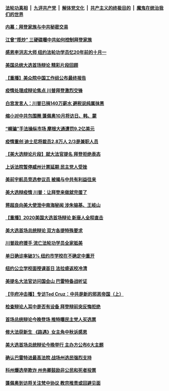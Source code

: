

####  [法轮功真相](../../../../basic/blob/master/README.md?t=10010302) &nbsp;|&nbsp; [九评共产党](../../../../9ping.md/blob/master/README.md?t=10010302) &nbsp;|&nbsp; [解体党文化](../../../../jtdwh.md/blob/master/README.md?t=10010302)  &nbsp;|&nbsp; [共产主义的终极目的](../../../../gczydzjmd.md/blob/master/README.md?t=10010302) &nbsp;|&nbsp; [魔鬼在统治我们的世界](../../../../mgztzwmdsj.md/blob/master/README.md?t=10010302) 

#### [内幕：拜登家族与中共秘密交易](../pages/prog203/a102952895.md?t=10010302) 

#### [江曾“揽炒” 三硬碟曝中共如何控制拜登家族](../pages/prog203/a102952873.md?t=10010302) 

#### [感恩李洪志大师 纽约法轮功学员忆20年前的十月一](../pages/prog203/a102952852.md?t=10010302) 

#### [美国总统大选首场辩论 精彩片段回顾](../pages/prog203/a102952840.md?t=10010302) 

#### [【重播】美众院中国工作组公布最终报告](../pages/prog203/a102952776.md?t=10010302) 

#### [疫情处理成辩论焦点 川普拜登激烈交锋](../pages/prog203/a102952590.md?t=10010302) 


#### [白宫发言人：川普已捐140万薪水 避税说纯属抹黑](../pages/prog203/a102951888.md?t=10010302) 

#### [缩小对中共包围圈 蓬佩奥10月将访日、韩、蒙](../pages/prog203/a102952483.md?t=10010302) 

#### [“幌骗”手法操纵市场 摩根大通遭罚9.2亿美元](../pages/prog203/a102952461.md?t=10010302) 

#### [疫情重创 迪士尼将裁员2.8万人 2/3是兼职人员](../pages/prog203/a102952412.md?t=10010302) 

#### [【美大选辩论片段】就大法官提名 拜登拒绝表态](../pages/prog203/a102952414.md?t=10010302) 

#### [上诉法院暂停威州计票延期 民主党人受挫](../pages/prog203/a102951884.md?t=10010302) 

#### [美前宇航员竞选参议员 被揭与中共有利益往来](../pages/prog203/a102951877.md?t=10010302) 

#### [美大选辩疫情 川普：让拜登来做就完蛋了](../pages/prog203/a102952345.md?t=10010302) 

#### [蒋超良向美大使泄中南海秘闻 涉朱镕基、王岐山](../pages/prog203/a102952318.md?t=10010302) 

#### [【重播】2020美国大选首场辩论 新唐人全程直击](../pages/prog203/a102950601.md?t=10010302) 

#### [美大选首场总统辩论 双方各提特殊要求](../pages/prog203/a102952186.md?t=10010302) 

#### [川普政府援手 流亡法轮功学员全家抵美](../pages/prog203/a102952167.md?t=10010302) 

#### [单日确诊率破3% 纽约市学校在不确定中重开](../pages/prog203/a102952128.md?t=10010302) 

#### [纽约公立学校面授课首日 法拉盛返校冷清](../pages/prog203/a102952111.md?t=10010302) 

#### [美提名大法官访问国会山 巴雷特备战听证](../pages/prog203/a102952066.md?t=10010302) 

#### [【华府冲击播】专访Ted Cruz：中共是新的邪恶帝国（上）](../pages/prog203/a102952053.md?t=10010302) 

#### [检查辩论人耳中是否有设备 拜登辩前突反悔拒绝](../pages/prog203/a102952025.md?t=10010302) 

#### [首场总统辩论今晚登场 推特曝民主党人买选票](../pages/prog203/a102951977.md?t=10010302) 

#### [修大法获新生 《路遇》女主角中秋诉感恩](../pages/prog203/a102951942.md?t=10010302) 

#### [美大选首场总统辩论今晚举行 主办方公布6大主题](../pages/prog203/a102951895.md?t=10010302) 

#### [确认巴雷特进最高法院 战场州选民强烈支持](../pages/prog203/a102951518.md?t=10010302) 

#### [科州爆选举欺诈 州务卿鼓励非公民和死者投票](../pages/prog203/a102951042.md?t=10010302) 

#### [蓬佩奥到访将关注梵中协议 教宗推责或回避见面](../pages/prog203/a102951234.md?t=10010302) 

